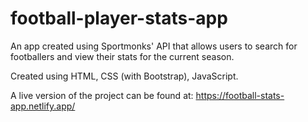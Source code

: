 # football-player-stats-app
An app created using Sportmonks' API that allows users to search for footballers and view their stats for the current season.

Created using HTML, CSS (with Bootstrap), JavaScript.

A live version of the project can be found at: https://football-stats-app.netlify.app/
